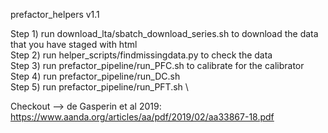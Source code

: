 prefactor_helpers v1.1

Step 1) run download_lta/sbatch_download_series.sh to download the data that you have staged with html \
Step 2) run helper_scripts/findmissingdata.py to check the data\
Step 3) run prefactor_pipeline/run_PFC.sh to calibrate for the calibrator\
Step 4) run prefactor_pipeline/run_DC.sh \
Step 5) run prefactor_pipeline/run_PFT.sh \

Checkout --> de Gasperin et al 2019: https://www.aanda.org/articles/aa/pdf/2019/02/aa33867-18.pdf